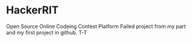 # HackerRIT
Open Source Online Codeing Contest Platform
Failed project from my part and my first project in github.
T-T
